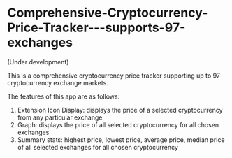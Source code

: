 # Comprehensive-Cryptocurrency-Price-Tracker---supports-97-exchanges
(Under development)


This is a comprehensive cryptocurrency price tracker supporting up to 97 cryptocurrency exchange markets.

The features of this app are as follows:
1) Extension Icon Display: displays the price of a selected cryptocurrency from any particular exchange
2) Graph: displays the price of all selected cryptocurrency for all chosen exchanges
3) Summary stats: highest price, lowest price, average price, median price of all selected exchanges for all chosen cryptocurrency


